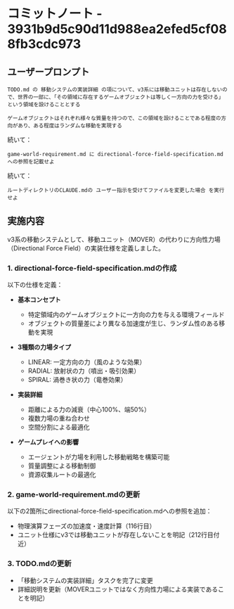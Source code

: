 # コミットノート - 3931b9d5c90d11d988ea2efed5cf088fb3cdc973

## ユーザープロンプト

```
TODO.md の 移動システムの実装詳細 の項について、v3系には移動ユニットは存在しないので、世界の一部に、「その領域に存在するゲームオブジェクトは等しく一方向の力を受ける」という領域を設けることとする

ゲームオブジェクトはそれぞれ様々な質量を持つので、この領域を設けることである程度の方向があり、ある程度はランダムな移動を実現する
```

続いて：

```
game-world-requirement.md に directional-force-field-specification.md への参照を記載せよ
```

続いて：

```
ルートディレクトリのCLAUDE.mdの ユーザー指示を受けてファイルを変更した場合 を実行せよ
```

## 実施内容

v3系の移動システムとして、移動ユニット（MOVER）の代わりに方向性力場（Directional Force Field）の実装仕様を定義しました。

### 1. directional-force-field-specification.mdの作成

以下の仕様を定義：

- **基本コンセプト**
  - 特定領域内のゲームオブジェクトに一方向の力を与える環境フィールド
  - オブジェクトの質量差により異なる加速度が生じ、ランダム性のある移動を実現

- **3種類の力場タイプ**
  - LINEAR: 一定方向の力（風のような効果）
  - RADIAL: 放射状の力（噴出・吸引効果）
  - SPIRAL: 渦巻き状の力（竜巻効果）

- **実装詳細**
  - 距離による力の減衰（中心100%、端50%）
  - 複数力場の重ね合わせ
  - 空間分割による最適化

- **ゲームプレイへの影響**
  - エージェントが力場を利用した移動戦略を構築可能
  - 質量調整による移動制御
  - 資源収集ルートの最適化

### 2. game-world-requirement.mdの更新

以下の2箇所にdirectional-force-field-specification.mdへの参照を追加：

- 物理演算フェーズの加速度・速度計算（116行目）
- ユニット仕様にv3では移動ユニットが存在しないことを明記（212行目付近）

### 3. TODO.mdの更新

- 「移動システムの実装詳細」タスクを完了に変更
- 詳細説明を更新（MOVERユニットではなく方向性力場による実装であることを明記）
